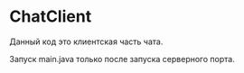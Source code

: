 <h1>ChatClient</h1>
Данный код это клиентская часть чата.

Запуск main.java только после запуска серверного порта.

